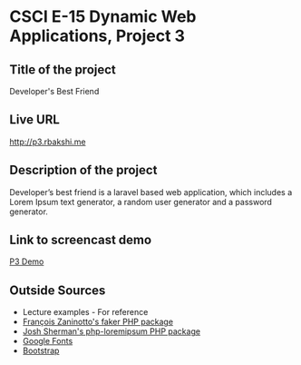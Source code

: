 # CSCI E-15 Dynamic Web Applications, Project 3

## Title of the project
Developer's Best Friend

## Live URL
<http://p3.rbakshi.me>

## Description of the project
Developer’s best friend is a laravel based web application, which includes a Lorem Ipsum text generator, a random user generator and a password generator. 

## Link to screencast demo
[P3 Demo](https://youtu.be/EzY2UtgNM_E)

## Outside Sources
* Lecture examples - For reference
* [François Zaninotto's faker PHP package](https://packagist.org/packages/fzaninotto/faker)
* [Josh Sherman's php-loremipsum PHP package](https://packagist.org/packages/joshtronic/php-loremipsum)
* [Google Fonts](https://fonts.google.com/)
* [Bootstrap](http://getbootstrap.com/)
